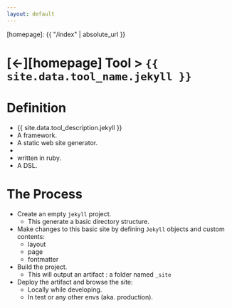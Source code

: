 ```yaml
---
layout: default
---
```



[//]: #(Reference)
[homepage]:   {{ "/index" | absolute_url }}

# [&larr;][homepage] Tool > `{{ site.data.tool_name.jekyll }}`

# Definition
- {{ site.data.tool_description.jekyll }}
- A framework.
- A static web site generator.
- 
- written in ruby.
- A DSL.

# The Process
- Create an empty `jekyll` project.
  - This generate a basic directory structure.
- Make changes to this basic site by defining `Jekyll` objects and custom contents:
  - layout
  - page  
  - fontmatter
- Build the project.
  - This will output an artifact : a folder named `_site`
- Deploy the artifact and browse the site:
  - Locally while developing.
  - In test or any other envs (aka. production).